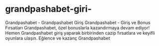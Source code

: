 # grandpashabet-giri-
Grandpashabet - Grandpashabet Giriş  Grandpashabet - Giriş ve Bonus Fırsatları Grandpashabet, özel bonuslarla kazandırmaya devam ediyor! Hemen Grandpashabet giriş yaparak birbirinden cazip fırsatlara ve keyifli oyunlara ulaşın. Eğlence ve kazanç Grandpashabet
